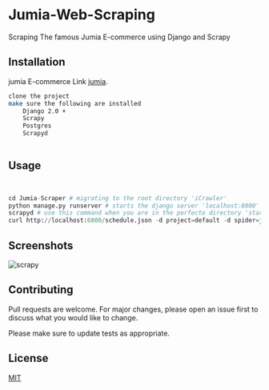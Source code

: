 # Jumia-Web-Scraping
Scraping The famous Jumia E-commerce using Django and Scrapy

## Installation

jumia E-commerce Link [jumia](http://jumia.co.ke/).

```bash
clone the project
make sure the following are installed
    Django 2.0 +
    Scrapy
    Postgres
    Scrapyd
    
```

## Usage

```python


cd Jumia-Scraper # migrating to the root directory 'iCrawler'
python manage.py runserver # starts the django server 'localhost:8000'
scrapyd # use this command when you are in the perfecto directory 'starting the scrapyd daemon'
curl http://localhost:6800/schedule.json -d project=default -d spider=jumia #open another tab in the perfecto directory
```
## Screenshots
![scrapy](https://user-images.githubusercontent.com/50213124/69782599-7cc49c00-117f-11ea-9eb9-87e9a5d23443.png)


## Contributing
Pull requests are welcome. For major changes, please open an issue first to discuss what you would like to change.

Please make sure to update tests as appropriate.

## License
[MIT](https://choosealicense.com/licenses/mit/)
